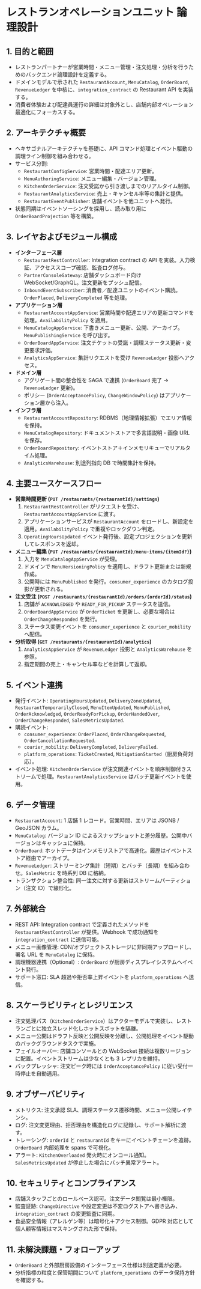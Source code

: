 # レストランオペレーションユニット 論理設計

## 1. 目的と範囲
- レストランパートナーが営業時間・メニュー管理・注文処理・分析を行うためのバックエンド論理設計を定義する。
- ドメインモデルで示された `RestaurantAccount`, `MenuCatalog`, `OrderBoard`, `RevenueLedger` を中核に、`integration_contract` の Restaurant API を実装する。
- 消費者体験および配達員運行の詳細は対象外とし、店舗内部オペレーション最適化にフォーカスする。

## 2. アーキテクチャ概要
- ヘキサゴナルアーキテクチャを基礎に、API コマンド処理とイベント駆動の調理ライン制御を組み合わせる。
- サービス分割:
  - `RestaurantConfigService`: 営業時間・配達エリア更新。
  - `MenuAuthoringService`: メニュー編集・バージョン管理。
  - `KitchenOrderService`: 注文受諾から引き渡しまでのリアルタイム制御。
  - `RestaurantAnalyticsService`: 売上・キャンセル率等の集計と提供。
  - `RestaurantEventPublisher`: 店舗イベントを他ユニットへ発行。
- 状態同期はイベントソーシングを採用し、読み取り用に `OrderBoardProjection` 等を構築。

## 3. レイヤおよびモジュール構成
- **インターフェース層**
  - `RestaurantRestController`: Integration contract の API を実装。入力検証、アクセススコープ確認、監査ログ付与。
  - `PartnerConsoleGateway`: 店舗ダッシュボード向け WebSocket/GraphQL。注文更新をプッシュ配信。
  - `InboundEventSubscriber`: 消費者／配達ユニットのイベント購読。`OrderPlaced`, `DeliveryCompleted` 等を処理。
- **アプリケーション層**
  - `RestaurantAccountAppService`: 営業時間や配達エリアの更新コマンドを処理。`AvailabilityPolicy` を適用。
  - `MenuCatalogAppService`: 下書きメニュー更新、公開、アーカイブ。`MenuPublishingService` を呼び出す。
  - `OrderBoardAppService`: 注文チケットの受諾・調理ステータス更新・変更要求評価。
  - `AnalyticsAppService`: 集計リクエストを受け `RevenueLedger` 投影へアクセス。
- **ドメイン層**
  - アグリゲート間の整合性を SAGA で連携 (`OrderBoard` 完了 → `RevenueLedger` 更新)。
  - ポリシー (`OrderAcceptancePolicy`, `ChangeWindowPolicy`) はアプリケーション層から注入。
- **インフラ層**
  - `RestaurantAccountRepository`: RDBMS（地理情報拡張）でエリア情報を保持。
  - `MenuCatalogRepository`: ドキュメントストアで多言語説明・画像 URL を保存。
  - `OrderBoardRepository`: イベントストア＋インメモリキューでリアルタイム処理。
  - `AnalyticsWarehouse`: 別途列指向 DB で時間集計を保持。

## 4. 主要ユースケースフロー
- **営業時間更新 (`PUT /restaurants/{restaurantId}/settings`)**
  1. `RestaurantRestController` がリクエストを受け、`RestaurantAccountAppService` に渡す。
  2. アプリケーションサービスが `RestaurantAccount` をロードし、新設定を適用。`AvailabilityPolicy` で重複やロックダウン判定。
  3. `OperatingHoursUpdated` イベント発行後、設定プロジェクションを更新してレスポンスを返却。
- **メニュー編集 (`PUT /restaurants/{restaurantId}/menu-items/{itemId?}`)**
  1. 入力を `MenuCatalogAppService` が受理。
  2. ドメインで `MenuVersioningPolicy` を適用し、ドラフト更新または新規作成。
  3. 公開時には `MenuPublished` を発行。`consumer_experience` のカタログ投影が更新される。
- **注文受注 (`POST /restaurants/{restaurantId}/orders/{orderId}/status`)**
  1. 店舗が `ACKNOWLEDGED` や `READY_FOR_PICKUP` ステータスを送信。
  2. `OrderBoardAppService` が `OrderTicket` を更新し、必要な場合は `OrderChangeResponded` を発行。
  3. ステータス変更イベントを `consumer_experience` と `courier_mobility` へ配信。
- **分析取得 (`GET /restaurants/{restaurantId}/analytics`)**
  1. `AnalyticsAppService` が `RevenueLedger` 投影と `AnalyticsWarehouse` を参照。
  2. 指定期間の売上・キャンセル率などを計算して返却。

## 5. イベント連携
- 発行イベント: `OperatingHoursUpdated`, `DeliveryZoneUpdated`, `RestaurantTemporarilyClosed`, `MenuItemUpdated`, `MenuPublished`, `OrderAcknowledged`, `OrderReadyForPickup`, `OrderHandedOver`, `OrderChangeResponded`, `SalesMetricsUpdated`.
- 購読イベント:
  - `consumer_experience`: `OrderPlaced`, `OrderChangeRequested`, `OrderCancellationRequested`.
  - `courier_mobility`: `DeliveryCompleted`, `DeliveryFailed`.
  - `platform_operations`: `TicketCreated`, `MitigationStarted`（厨房負荷対応）。
- イベント処理: `KitchenOrderService` が注文関連イベントを順序制御付きストリームで処理。`RestaurantAnalyticsService` はバッチ更新イベントを使用。

## 6. データ管理
- `RestaurantAccount`: 1 店舗 1 レコード。営業時間、エリアは JSONB / GeoJSON カラム。
- `MenuCatalog`: バージョン ID によるスナップショットと差分履歴。公開中バージョンはキャッシュに保持。
- `OrderBoard`: ホットデータはインメモリストアで高速化。履歴はイベントストア経由でアーカイブ。
- `RevenueLedger`: ストリーミング集計（短期）とバッチ（長期）を組み合わせ。`SalesMetric` を時系列 DB に格納。
- トランザクション整合性: 同一注文に対する更新はストリームパーティション（注文 ID）で線形化。

## 7. 外部統合
- REST API: Integration contract で定義されたメソッドを `RestaurantRestController` が提供。Webhook で成功通知を `integration_contract` に送信可能。
- メニュー画像管理: CDN/オブジェクトストレージに非同期アップロードし、署名 URL を `MenuCatalog` に保持。
- 調理機器連携（Optional）: `OrderBoard` が厨房ディスプレイシステムへイベント発行。
- サポート窓口: SLA 超過や拒否率上昇イベントを `platform_operations` へ送信。

## 8. スケーラビリティとレジリエンス
- 注文処理パス（`KitchenOrderService`）はアクターモデルで実装し、レストランごとに独立スレッド化しホットスポットを隔離。
- メニュー公開はドラフト反映と公開反映を分離し、公開処理をイベント駆動のバックグラウンドタスクで実施。
- フェイルオーバー: 店舗コンソールとの WebSocket 接続は複数リージョンに配置。イベントストリームは少なくとも 3 レプリカを維持。
- バックプレッシャ: 注文ピーク時には `OrderAcceptancePolicy` に従い受付一時停止を自動適用。

## 9. オブザーバビリティ
- メトリクス: 注文承認 SLA、調理ステータス遷移時間、メニュー公開レイテンシ。
- ログ: 注文変更理由、拒否理由を構造化ログに記録し、サポート解析に渡す。
- トレーシング: `orderId` と `restaurantId` をキーにイベントチェーンを追跡。`OrderBoard` 内部処理を spans で可視化。
- アラート: `KitchenOverloaded` 発火時にオンコール通知。`SalesMetricsUpdated` が停止した場合にバッチ異常アラート。

## 10. セキュリティとコンプライアンス
- 店舗スタッフごとのロールベース認可。注文データ閲覧は最小権限。
- 監査証跡: `ChangeDirective` や設定変更は不変ログストアへ書き込み、`integration_contract` の変更監査に同期。
- 食品安全情報（アレルゲン等）は暗号化＋アクセス制御。GDPR 対応として個人顧客情報はマスキングされた形で保持。

## 11. 未解決課題・フォローアップ
- `OrderBoard` と外部厨房設備のインターフェース仕様は別途定義が必要。
- 分析指標の粒度と保管期間について `platform_operations` のデータ保持方針を確認する。

